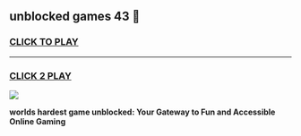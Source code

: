 
## unblocked games 43 👋
<h3>
<a href="https://premium.freeplayer.one?title=unblocked_games_43&ref=13F">CLICK TO PLAY</a></h3>
<hr>

<h3>
<a href="https://premium.freeplayer.one?title=unblocked_games_43&ref=13F">CLICK 2 PLAY</a>
  
</h3>

<a href="https://premium.freeplayer.one?title=unblocked_games_43&ref=12F/"><img src="https://clearcache.store/games.png"></a>


**worlds hardest game unblocked: Your Gateway to Fun and Accessible Online Gaming**
